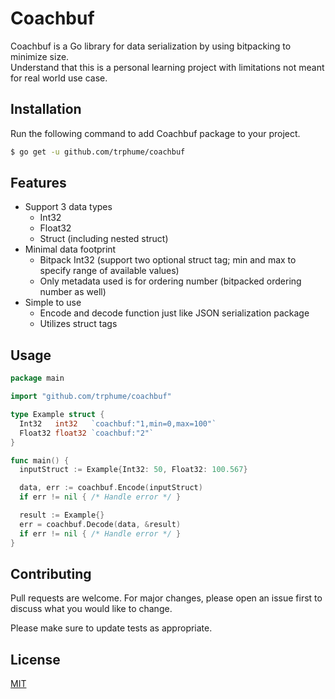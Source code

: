 # Coachbuf

Coachbuf is a Go library for data serialization by using bitpacking to minimize size. \
Understand that this is a personal learning project with limitations not meant for real world use case.

## Installation

Run the following command to add Coachbuf package to your project.

```bash
$ go get -u github.com/trphume/coachbuf
```

## Features

* Support 3 data types
    * Int32
    * Float32
    * Struct (including nested struct)
* Minimal data footprint
    * Bitpack Int32 (support two optional struct tag; min and max to specify range of available values)
    * Only metadata used is for ordering number (bitpacked ordering number as well)
* Simple to use
  * Encode and decode function just like JSON serialization package
  * Utilizes struct tags

## Usage

```go
package main

import "github.com/trphume/coachbuf"

type Example struct {
  Int32   int32   `coachbuf:"1,min=0,max=100"`
  Float32 float32 `coachbuf:"2"`
}

func main() {
  inputStruct := Example{Int32: 50, Float32: 100.567}

  data, err := coachbuf.Encode(inputStruct)
  if err != nil { /* Handle error */ }

  result := Example{}
  err = coachbuf.Decode(data, &result)
  if err != nil { /* Handle error */ }
}
```

## Contributing

Pull requests are welcome. For major changes, please open an issue first
to discuss what you would like to change.

Please make sure to update tests as appropriate.

## License

[MIT](https://choosealicense.com/licenses/mit/)